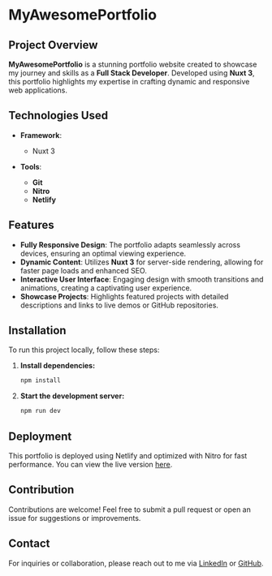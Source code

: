 # MyAwesomePortfolio

## Project Overview

**MyAwesomePortfolio** is a stunning portfolio website created to showcase my journey and skills as a **Full Stack Developer**. Developed using **Nuxt 3**, this portfolio highlights my expertise in crafting dynamic and responsive web applications.

## Technologies Used

- **Framework**: 
  - <span>Nuxt 3</span>
  
- **Tools**: 
  - **Git**
  - **Nitro**
  - **Netlify**

## Features

- **Fully Responsive Design**: The portfolio adapts seamlessly across devices, ensuring an optimal viewing experience.
- **Dynamic Content**: Utilizes **Nuxt 3** for server-side rendering, allowing for faster page loads and enhanced SEO.
- **Interactive User Interface**: Engaging design with smooth transitions and animations, creating a captivating user experience.
- **Showcase Projects**: Highlights featured projects with detailed descriptions and links to live demos or GitHub repositories.

## Installation

To run this project locally, follow these steps:

1. **Install dependencies:**
   ```bash
   npm install
   ```

2. **Start the development server:**
   ```bash
   npm run dev
   ```

## Deployment

This portfolio is deployed using Netlify and optimized with Nitro for fast performance. You can view the live version [here](https://goudmane.netlify.app/).

## Contribution

Contributions are welcome! Feel free to submit a pull request or open an issue for suggestions or improvements.

## Contact

For inquiries or collaboration, please reach out to me via [LinkedIn](https://www.linkedin.com/in/o-goudmane/) or [GitHub](https://github.com/goudmane/).